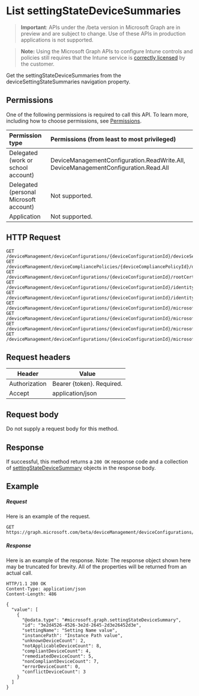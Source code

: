 ﻿# List settingStateDeviceSummaries

> **Important**: APIs under the /beta version in Microsoft Graph are in preview and are subject to change. Use of these APIs in production applications is not supported.

> **Note:** Using the Microsoft Graph APIs to configure Intune controls and policies still requires that the Intune service is [correctly licensed](https://go.microsoft.com/fwlink/?linkid=839381) by the customer.

Get the settingStateDeviceSummaries from the deviceSettingStateSummaries navigation property.
## Permissions
One of the following permissions is required to call this API. To learn more, including how to choose permissions, see [Permissions](../../../concepts/permissions_reference.md).

|Permission type      | Permissions (from least to most privileged)              |
|:--------------------|:---------------------------------------------------------|
|Delegated (work or school account) | DeviceManagementConfiguration.ReadWrite.All, DeviceManagementConfiguration.Read.All    |
|Delegated (personal Microsoft account) | Not supported.    |
|Application | Not supported. |

## HTTP Request
<!-- {
  "blockType": "ignored"
}
-->
```http
GET /deviceManagement/deviceConfigurations/{deviceConfigurationId}/deviceSettingStateSummaries/
GET /deviceManagement/deviceCompliancePolicies/{deviceCompliancePolicyId}/deviceSettingStateSummaries/
GET /deviceManagement/deviceConfigurations/{deviceConfigurationId}/rootCertificate//deviceSettingStateSummaries/
GET /deviceManagement/deviceConfigurations/{deviceConfigurationId}/identityCertificate//deviceSettingStateSummaries/
GET /deviceManagement/deviceConfigurations/{deviceConfigurationId}/identityCertificate//rootCertificate//deviceSettingStateSummaries/
GET /deviceManagement/deviceConfigurations/{deviceConfigurationId}/microsoft.graph.iosScepCertificateProfile/rootCertificate//deviceSettingStateSummaries/
GET /deviceManagement/deviceConfigurations/{deviceConfigurationId}/microsoft.graph.macOSScepCertificateProfile/rootCertificate//deviceSettingStateSummaries/
GET /deviceManagement/deviceConfigurations/{deviceConfigurationId}/microsoft.graph.windows81SCEPCertificateProfile/rootCertificate//deviceSettingStateSummaries/
GET /deviceManagement/deviceConfigurations/{deviceConfigurationId}/microsoft.graph.windowsPhone81VpnConfiguration/identityCertificate//deviceSettingStateSummaries/
```

## Request headers
|Header|Value|
|---|---|
|Authorization|Bearer {token}. Required.|
|Accept|application/json|

## Request body
Do not supply a request body for this method.

## Response

If successful, this method returns a `200 OK` response code and a collection of [settingStateDeviceSummary](../resources/intune_deviceconfig_settingstatedevicesummary.md) objects in the response body.

## Example

##### Request

Here is an example of the request.
```http
GET https://graph.microsoft.com/beta/deviceManagement/deviceConfigurations/{deviceConfigurationId}/deviceSettingStateSummaries/
```

##### Response

Here is an example of the response. Note: The response object shown here may be truncated for brevity. All of the properties will be returned from an actual call.
```http
HTTP/1.1 200 OK
Content-Type: application/json
Content-Length: 486

{
  "value": [
    {
      "@odata.type": "#microsoft.graph.settingStateDeviceSummary",
      "id": "3e2d4526-4526-3e2d-2645-2d3e26452d3e",
      "settingName": "Setting Name value",
      "instancePath": "Instance Path value",
      "unknownDeviceCount": 2,
      "notApplicableDeviceCount": 8,
      "compliantDeviceCount": 4,
      "remediatedDeviceCount": 5,
      "nonCompliantDeviceCount": 7,
      "errorDeviceCount": 0,
      "conflictDeviceCount": 3
    }
  ]
}
```



